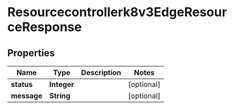 

# Resourcecontrollerk8v3EdgeResourceResponse


## Properties

| Name | Type | Description | Notes |
|------------ | ------------- | ------------- | -------------|
|**status** | **Integer** |  |  [optional] |
|**message** | **String** |  |  [optional] |



